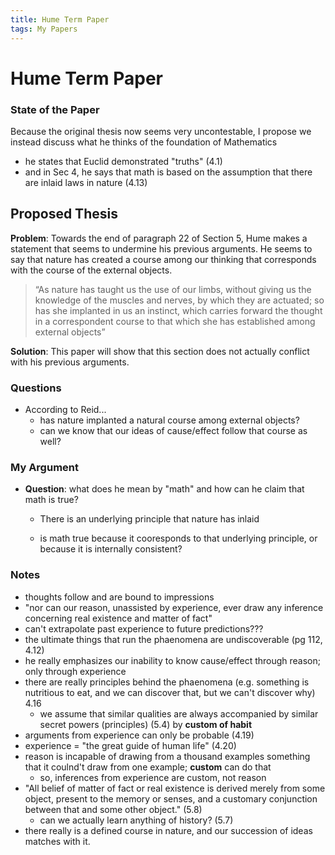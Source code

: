 ```yaml
---
title: Hume Term Paper
tags: My Papers
---
```


# Hume Term Paper
### State of the Paper

Because the original thesis now seems very uncontestable, I propose we instead discuss what he thinks of the foundation of Mathematics

  - he states that Euclid demonstrated "truths" (4.1)
  - and in Sec 4, he says that math is based on the assumption that there are inlaid laws in nature (4.13)





## Proposed Thesis

**Problem**: Towards the end of paragraph 22 of Section 5, Hume makes a statement that seems to undermine his previous arguments. He seems to say that nature has created a course among our thinking that corresponds with the course of the external objects.

> “As nature has taught us the use of our limbs, without giving us the knowledge of the muscles and nerves, by which they are actuated; so has she implanted in us an instinct, which carries forward the thought in a correspondent course to that which she has established among external objects”

**Solution**: This paper will show that this section does not actually conflict with his previous arguments. 

### Questions

- According to Reid...
  - has nature implanted a natural course among external objects?
  - can we know that our ideas of cause/effect follow that course as well?

### My Argument

- **Question**: what does he mean by "math" and how can he claim that math is true?
  - There is an underlying principle that nature has inlaid
  
  - is math true because it cooresponds to that underlying principle, or because it is internally consistent?
  
    

### Notes

- thoughts follow and are bound to impressions
- "nor can our reason, unassisted by experience, ever draw any inference concerning real existence and matter of fact"
- can't extrapolate past experience to future predictions???
- the ultimate things that run the phaenomena are undiscoverable (pg 112, 4.12)
- he really emphasizes our inability to know cause/effect through reason; only through experience
- there are really principles behind the phaenomena (e.g. something is nutritious to eat, and we can discover that, but we can't discover why) 4.16
  - we assume that similar qualities are always accompanied by similar secret powers (principles) (5.4) by **custom of habit** 
- arguments from experience can only be probable (4.19)
- experience = "the great guide of human life" (4.20)
- reason is incapable of drawing from a thousand examples something that it coulnd't draw from one example; **custom** can do that
  - so, inferences from experience are custom, not reason
- "All belief of matter of fact or real existence is derived merely from some object, present to the memory or senses, and a customary conjunction between that and some other object." (5.8)
  - can we actually learn anything of history? (5.7)
- there really is a defined course in nature, and our succession of ideas matches with it.